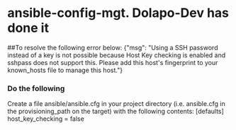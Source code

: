 # ansible-config-mgt. Dolapo-Dev has done it 
##To resolve the following error below:
{"msg": "Using a SSH password instead of a key is not possible because Host Key checking is enabled and sshpass does not support this. Please add this host's fingerprint to your known_hosts file to manage this host."}  
### Do the following
Create a file ansible/ansible.cfg in your project directory (i.e. ansible.cfg in the provisioning_path on the target) with the following contents:
[defaults]
host_key_checking = false
